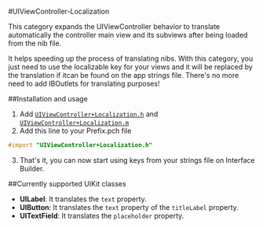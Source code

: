 #UIViewController-Localization

This category expands the UIViewController behavior to translate automatically the controller main view and its subviews after being loaded from the nib file.

It helps speeding up the process of translating nibs. With this category, you just need to use the localizable key for your views and it will be replaced by the translation if itcan be found on the app strings file. There's no more need to add IBOutlets for translating purposes!


##Installation and usage

1. Add [`UIViewController+Localization.h`](https://github.com/mobilejazz/UIViewController-Localization/blob/master/UIViewController%2BLocalization.h) and [`UIViewController+Localization.m`](https://github.com/mobilejazz/UIViewController-Localization/blob/master/UIViewController%2BLocalization.m)
2. Add this line to your Prefix.pch file

  ```objective-c
  #import "UIViewController+Localization.h" 
  ```

3. That's it, you can now start using keys from your strings file on Interface Builder.

##Currently supported UIKit classes

- **UILabel**: It translates the `text` property.
- **UIButton**: It translates the `text` property of the `titleLabel` property.
- **UITextField**: It translates the `placeholder` property.
